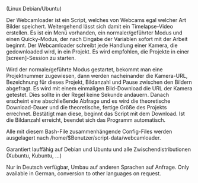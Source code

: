 (Linux Debian/Ubuntu)

Der Webcamloader ist ein Script, welches von Webcams egal welcher Art Bilder speichert. Weitergehend lässt sich damit ein Timelapse-Video erstellen.
Es ist ein Menü vorhanden, ein normaler/geführter Modus und einen Quicky-Modus, der nach Eingabe der Variablen sofort mit der Arbeit beginnt.
Der Webcamloader schreibt jede Handlung einer Kamera, die gedownloaded wird, in ein Projekt.
Es wird empfohlen, die Projekte in einer [screen]-Session zu starten.

Wird der normale/geführte Modus gestartet, bekommt man eine Projektnummer zugewiesen, dann werden nacheinander die Kamera-URL, Bezeichnung für dieses Projekt, Bildanzahl und Pause zwischen den Bildern abgefragt. Es wird mit einem einmaligen Bild-Download die URL der Kamera getestet. Dies sollte in der Regel keine Sekunde andauern. Danach erscheint eine abschließende Abfrage und es wird die theoretische Download-Dauer und die theoretische, fertige Größe des Projekts errechnet. Bestätigt man diese, beginnt das Script mit dem Download.
Ist die Bildanzahl erreicht, beendet sich das Programm automatisch.

Alle mit diesem Bash-File zusammenhängende Config-Files werden ausgelagert nach /home/$Benutzer/script-data/webcamloader.

Garantiert lauffähig auf Debian und Ubuntu und alle Zwischendistributionen (Xubuntu, Kubuntu, ...)

Nur in Deutsch verfügbar, Umbau auf anderen Sprachen auf Anfrage. Only available in German, conversion to other languages on request.
